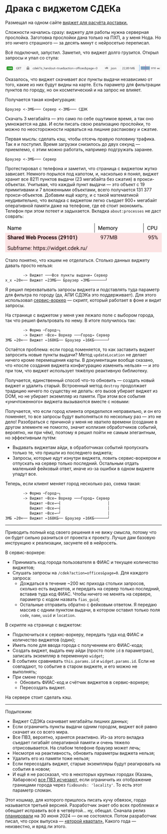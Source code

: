 # Драка с виджетом СДЕКа

Размещал на одном сайте [виджет для расчёта доставки.](widget.cdek.ru)

Сложности начались сразу: виджету для работы нужна серверная прослойка. Заготовка прослойки дана только на ПХП, а у меня Нода. Но это ничего страшного — за десять минут с нейросетью переписал.

Всё подключил, запустил. Заметил, что виджет долго грузится. Открыл запросы и упал со стула:

![GET /cdek?is_handout=true&action=offices&page=0 | json | 22.89 МБ | 3731 мс](/public/post-img/cdek-widget/request.png)

Оказалось, что виджет скачивает *все* пункты выдачи независимо от того, какие из них будут видны на карте. Есть параметр для фильтрации пунктов по городу, но он косметический и на запрос не влияет.

Получается такая конфигурация:
```
Браузер <-3МБ─── Сервер <-3МБ─── СДЭК
```

Скачать 3 мегабайта — это само по себе ощутимое время, а так оно умножается на два. И если писать свою реализацию прослойки, то можно по неосторожности нарваться на лишние распаковку и сжатие.

Первая мысль: сделать кэш, чтобы отсечь правую половину трафика. Так я и поступил. Время загрузки снизилось до двух секунд — приемлемо, с этим можно работать, например подгружать заранее.
```
Браузер <-3МБ─── Сервер
```

Протестировал с телефона и заметил, что страница с виджетом жутко зависает. Немного порылся под капотом, и, насколько я понял, виджет хранит все 8211 пунктов выдачи (23 мегабайта без сжатия) в прокси-объектах. Учитывая, что каждый пункт выдачи — это объект с 19 примитивами и 7 вложенными объектами, всего получается 131 377 прокси-объектов. Добавим ещё карту, и с такой математикой неудивительно, что вкладка с виджетом легко съедает 900+ мегабайт оперативной памяти даже на телефоне, где её стоит экономить. Телефон при этом потеет и задыхается. Вкладка `about:processes` не даст соврать:

![widget.cdek.ru | Memory 977MB | CPU 95%](/public/post-img/cdek-widget/about-processes.png)

Стало понятно, что кэшем не отделаться. Столько данных виджету давать просто нельзя:
```
        -> Виджет ───Все пункты выдачи→ Сервер
х_х ←20×── Виджет ←23МБ── Браузер ←3МБ───────┘
```

Я решил перехватывать запросы виджета и подставлять туда параметр для фильтра по городу (да, АПИ СДЭКа это поддерживает). Для этого использовал [сервис-воркер](//developer.mozilla.org/en-US/docs/Web/API/Service_Worker_API/Using_Service_Workers) — скрипт, который работает в фоне и видит запросы.

На странице с виджетом у меня уже лежало поле с выбором города, так что решил фильтровать по нему. В итоге получилось так:
```
        -> Форма ─Город─┐
        -> Виджет ─Все→ Воркер ───Город→ Сервер
3МБ ←20×── Виджет ←168КБ── Браузер ←16КБ──────┘
```

Остаётся проблема: если город поменяется, то как заставить виджет запросить новые пункты выдачи? Метод `updateLocation` не делает ничего кроме перемещения карты. В документации вообще сказано, что «после создания виджета конфигурацию изменить нельзя» — и это при том, что виджет использует тяжёлую реактивную библиотеку.

Получается, единственный способ что-то обновить — создать новый виджет и удалить старый. Встроенный метод `destroy` продолжает традицию ничего по существу не делать: его вызов убирает виджет из DOM, но не убирает экземпляр из памяти. При этом все события «уничтоженного» виджета вызываются вместе с новыми:

Получается, что если город клиента определился неправильно, и он его поменяет, то все запросы будут выполняться по нескольку раз — это не дело! Разобраться с причиной у меня не хватило времени (создание в другом элементе не помогло, значит коллизия обработчиков событий, вероятно, ни при чём), поэтому я решил пойти не самым элегантным, но эффективным путём:

- Выдавать виджетам айди, в обработчиках событий пропускать только те, что пришли из последнего виджета;
- Запросы, которые идут изнутри виджета, ловить сервис-воркером и отпускать на сервер только последний. Остальным отдать маленький фейковый ответ, иначе из-за ошибки в одном виджете упадут все.

Теперь, если клиент меняет город несколько раз, схема такая:
```
        -> Форма ─Город─┐
        -> Виджет ─Все→ Воркер ───Город→ Сервер
           Виджет ─Все→─┤                     │
           Виджет ─Все→─┤                     │
           Виджет ─Все→─┘                     │
3МБ ←20×── Виджет ←168КБ── Браузер ←16КБ──────┘
```

* * *

Приводить полный код своего решения я не вижу смысла, потому что он будет сильно разниться от проекта к проекту. Лучше дам базовую инструкцию к реализации, засунете её в нейросеть.

В сервис-воркере:

- Принимать код города пользователя в ФИАС и текущее количество виджетов;
- Слушать запросы на `/cdek?action=offices&page=0`. Для каждого запроса:
    - Дождаться в течение ~200 мс прихода стольки запросов, сколько есть виджетов, и передать на сервер только последний, вставив туда код ФИАС. Чтобы ничего не менять на сервере, параметр с кодом назвать `fias_guid`;
    - Остальные отправить обратно с фейковым ответом. Я передаю массив с одним пунктом выдачи, в котором оставил только поля `code`, `name`, `uuid` и `location`.

В скрипте на странице с виджетом:

- Подключиться к сервис-воркеру, передать туда код ФИАС и количество виджетов (один);
- Иметь поле для ввода города с получением его ФИАС-кода;
- Создать виджет, выдать ему айди (просто поле `id` в параметрах), записать экземпляр в переменную `widget`;
- В событиях сравнивать `this.params.id` и `widget.params.id`. Если не совпадают, то событие в старом виджете, и его можно не выполнять;
- При смене города:
    - Обновить ФИАС-код и счётчик виджетов в сервис-воркере;
    - Пересоздать виджет.

На сервере стоит сделать кэш.

* * *

Подытожим:

- Виджет СДЭКа скачивает мегабайты лишних данных;
- Если ограничить пункты выдачи одним городом, виджет всё равно скачает их со всего мира.
- Все ПВЗ, вероятно, хранятся реактивно. Из-за этого вкладка съедает гигабайт оперативной памяти и очень тяжело отрисовывается. На слабом телефоне браузер может лечь;
- Несмотря на реактивность, обновить параметры виджета нельзя;
- Удалить его из памяти тоже нельзя;
- Если пересоздать виджет, старые экземпляры будут реагировать на события в новом;
- И ещё я не рассказал, что в некоторых крупных городах (Казань, Хабаровск) [все ПВЗ исчезают,](//github.com/cdek-it/widget/discussions/65) если ограничить их отображение границами города через `fixBounds: 'locality'`. То есть этот параметр сломан.

Этот кошмар, для которого пришлось писать кучу обвязок, гордо называется третьей версией. Разработчик знает обо всех проблемах и обещает исправить всё в четвёртой... ну, обещал. Сначала релиз [планировали](//github.com/cdek-it/widget/issues/34#issuecomment-2106785710) на 30 июня 2024 — он не состоялся. Потом разработчик писал, что срок выпуска — [«второй квартал».](//github.com/cdek-it/widget/discussions/37#discussioncomment-9030833) Какого года — неизвестно, и вряд ли этого.